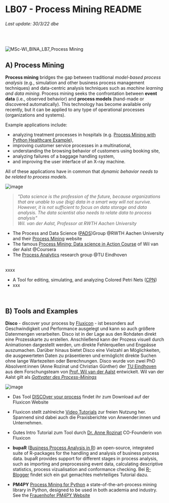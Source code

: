 # LB07 - Process Mining README
###### Last update: 30/3/22 dbe
</br>

![MSc-WI_BINA_LB7_Process Mining](https://user-images.githubusercontent.com/52699611/160862823-016e7439-4c25-4566-a2fe-a68951726883.PNG)

## A) Process Mining

**Process mining**  bridges the gap between traditional *model-based process analysis* (e.g., simulation and other business process management techniques) and data-centric analysis techniques such as *machine learning and data mining*. Process mining seeks the confrontation between **event data** (i.e., observed behavior) and **process models** (hand-made or discovered automatically). This technology has become available only recently, but it can be applied to any type of operational processes (organizations and systems).  

Example applications include: 
+ analyzing treatment processes in hospitals (e.g. [Process Mining with Python Healthcare Example](https://medium.com/@c3_62722/process-mining-with-python-tutorial-a-healthcare-application-part-1-ae02027a050)), 
+ improving customer service processes in a multinational, 
+ understanding the browsing behavior of customers using booking site, 
+ analyzing failures of a baggage handling system, 
+ and improving the user interface of an X-ray machine. 

All of these applications have in common that *dynamic behavior needs to be related to process models*. 

![image](https://user-images.githubusercontent.com/52699611/160899702-2b43476a-bc20-437b-ba16-a43eb40919e0.png)

> *"Data science is the profession of the future, because organizations that are unable to use (big) data in a smart way will not survive. However, it is not sufficient to focus on data storage and data analysis. The data scientist also needs to relate data to process analysis"*  
> *Wil. van der Aalst, Professor at RWTH Aachen University*
 
* The Process and Data Science ([PADS](https://www.pads.rwth-aachen.de/))Group @RWTH Aachen University and their [Process Mining](http://www.processmining.org/home.html) website   
* The famous [Process Mining: Data science in Action Course](https://de.coursera.org/learn/process-mining) of Wil van der Aalst @Coursera  
* The [Process Analytics](https://pa.win.tue.nl/) research group @TU Eindhoven   

</br>  
xxxx

* A Tool for editing, simulating, and analyzing Colored Petri Nets ([CPN](https://cpntools.org/))  
* xxx
</br>

## B) Tools and Examples

**Disco** - discover your process by [Fluxicon](https://fluxicon.com/) - ist besonders auf Geschwindigkeit und Performance ausgelegt und kann so auch größere Datenmengen verarbeiten. Disco ist in der Lage aus den Rohdaten direkt eine Prozesskarte zu erstellen. Anschließend kann der Prozess visuell durch Animationen dargestellt werden, um direkte Fehlerquellen und Engpässe auszumachen. Darüber hinaus bietet Disco eine Vielzahl an Möglichkeiten, die ausgewerteten Daten zu präsentieren und ermöglicht direkte Suchen ohne lange Wartezeiten oder Berechnungen. Disco wurde von zwei PhD Absolvent:innen (Anne Rozinat und Christian Günther) der [TU Eindhoven](https://www.tue.nl/en/) aus dem Forschungsteam von [Prof. Wil van der Aalst](https://www.tue.nl/en/research/researchers/wil-van-der-aalst/) entwickelt. Wil van der Aalst gilt als *[Gottvater des Process-Minings](https://www.handelsblatt.com/technik/it-internet/wil-van-der-aalst-deutschlands-wertvollstes-start-up-celonis-verpflichtet-spitzenforscher-/27543480.html)*  

![image](https://user-images.githubusercontent.com/52699611/160866432-bf0f40d6-3872-4812-89a6-a135ea30a250.png)


* Das Tool [DISCOver your process](https://fluxicon.com/disco/) findet ihr zum Download auf der Fluxicon Website    
* Fluxicon stellt zahlreiche [Video Tutorials](https://www.youtube.com/c/FluxiconProcessMiningCo/videos) zur freien Nutzung her. Spannend sind dabei auch die Praxisberichte von Anwender:innen und Unternehmen. 
* Gutes Intro Tutorial zum Tool durch [Dr. Anne Rozinat](https://youtu.be/SLKXsUI74YA) CO-Founderin von Fluxicon  


* **bupaR** ([Business Process Analysis in R](https://bupar.net/)) an open-source, integrated suite of R-packages for the handling and analysis of business process data. bupaR provides support for different stages in process analysis, such as importing and preprocessing event data, calculating descriptive statistics, process vizualisation and conformance checking. Bei [R-Blogger](https://www.r-bloggers.com/2019/03/process-mining-part-1-3-introduction-to-bupar-package/) findet sich ein gut gemachtes mehrteiliges Tutorial dazu.    
* **PM4PY**  [Process Mining for Python](https://youtu.be/lttSd1sBzq0) a state-of-the-art-process mining library in Python, designed to be used in both academia and industry. See the [Frauenhofer PM4PY Website](https://pm4py.fit.fraunhofer.de/)
